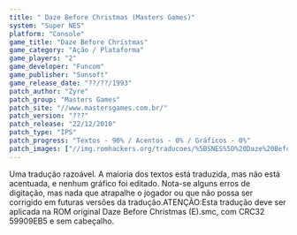 ```yaml
---
title: " Daze Before Christmas (Masters Games)"
system: "Super NES"
platform: "Console"
game_title: "Daze Before Christmas"
game_category: "Ação / Plataforma"
game_players: "2"
game_developer: "Funcom"
game_publisher: "Sunsoft"
game_release_date: "??/??/1993"
patch_author: "Zyre"
patch_group: "Masters Games"
patch_site: "//www.mastersgames.com.br/"
patch_version: "???"
patch_release: "22/12/2010"
patch_type: "IPS"
patch_progress: "Textos - 90% / Acentos - 0% / Gráficos - 0%"
patch_images: ["//img.romhackers.org/traducoes/%5BSNES%5D%20Daze%20Before%20Christmas%20-%20Masters%20Games%20-%201.png","//img.romhackers.org/traducoes/%5BSNES%5D%20Daze%20Before%20Christmas%20-%20Masters%20Games%20-%202.png","//img.romhackers.org/traducoes/%5BSNES%5D%20Daze%20Before%20Christmas%20-%20Masters%20Games%20-%203.png"]
---
```

Uma tradução razoável. A maioria dos textos está traduzida, mas não está acentuada, e nenhum gráfico foi editado. Nota-se alguns erros de digitação, mas nada que atrapalhe o jogador ou que não possa ser corrigido em futuras versões da tradução.ATENÇÃO:Esta tradução deve ser aplicada na ROM original Daze Before Christmas (E).smc, com CRC32 59909EB5 e sem cabeçalho.